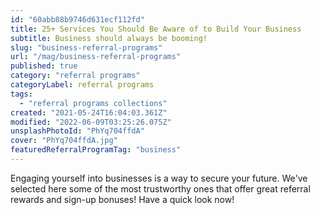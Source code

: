 ```yaml
---
id: "60abb88b9746d631ecf112fd"
title: 25+ Services You Should Be Aware of to Build Your Business
subtitle: Business should always be booming!
slug: "business-referral-programs"
url: "/mag/business-referral-programs"
published: true
category: "referral programs"
categoryLabel: referral programs
tags:
  - "referral programs collections"
created: "2021-05-24T16:04:03.361Z"
modified: "2022-06-09T03:25:26.075Z"
unsplashPhotoId: "PhYq704ffdA"
cover: "PhYq704ffdA.jpg"
featuredReferralProgramTag: "business"
---
```

Engaging yourself into businesses is a way to secure your future. We've selected here some of the most trustworthy ones that offer great referral rewards and sign-up bonuses! Have a quick look now!